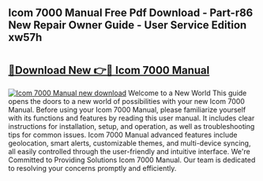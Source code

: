 ## Icom 7000 Manual Free Pdf Download - Part-r86 New Repair Owner Guide - User Service Edition xw57h

# <h2><a href="http://bc4560.oget.top/?id=Icom+7000+Manual">🔗Download New 👉🔴 Icom 7000 Manual</a></h2>

[![Icom 7000 Manual new download](https://i.imgur.com/5g1atiW.png)](http://bc4560.oget.top/?id=Icom+7000+Manual)
Welcome to a New World This guide opens the doors to a new world of possibilities with your new Icom 7000 Manual. Before using your Icom 7000 Manual, please familiarize yourself with its functions and features by reading this user manual. It includes clear instructions for installation, setup, and operation, as well as troubleshooting tips for common issues. Icom 7000 Manual advanced features include geolocation, smart alerts, customizable themes, and multi-device syncing, all easily controlled through the user-friendly and intuitive interface. We're Committed to Providing Solutions Icom 7000 Manual. Our team is dedicated to resolving your concerns promptly and efficiently.
